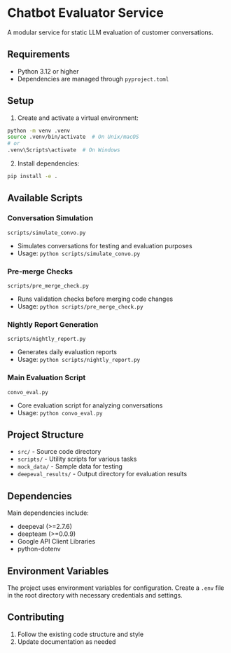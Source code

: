 # Chatbot Evaluator Service

A modular service for static LLM evaluation of customer conversations.

## Requirements

- Python 3.12 or higher
- Dependencies are managed through `pyproject.toml`

## Setup

1. Create and activate a virtual environment:

```bash
python -m venv .venv
source .venv/bin/activate  # On Unix/macOS
# or
.venv\Scripts\activate  # On Windows
```

2. Install dependencies:

```bash
pip install -e .
```

## Available Scripts

### Conversation Simulation

`scripts/simulate_convo.py`

- Simulates conversations for testing and evaluation purposes
- Usage: `python scripts/simulate_convo.py`

### Pre-merge Checks

`scripts/pre_merge_check.py`

- Runs validation checks before merging code changes
- Usage: `python scripts/pre_merge_check.py`

### Nightly Report Generation

`scripts/nightly_report.py`

- Generates daily evaluation reports
- Usage: `python scripts/nightly_report.py`

### Main Evaluation Script

`convo_eval.py`

- Core evaluation script for analyzing conversations
- Usage: `python convo_eval.py`

## Project Structure

- `src/` - Source code directory
- `scripts/` - Utility scripts for various tasks
- `mock_data/` - Sample data for testing
- `deepeval_results/` - Output directory for evaluation results

## Dependencies

Main dependencies include:

- deepeval (>=2.7.6)
- deepteam (>=0.0.9)
- Google API Client Libraries
- python-dotenv

## Environment Variables

The project uses environment variables for configuration. Create a `.env` file in the root directory with necessary credentials and settings.

## Contributing

1. Follow the existing code structure and style
2. Update documentation as needed


